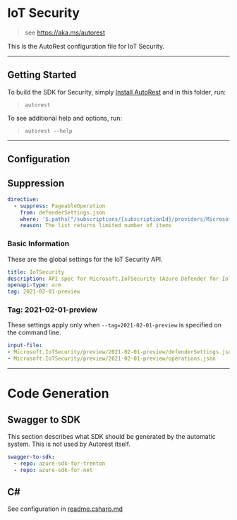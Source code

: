 # IoT Security

> see https://aka.ms/autorest

This is the AutoRest configuration file for IoT Security.

---

## Getting Started

To build the SDK for Security, simply [Install AutoRest](https://aka.ms/autorest/install) and in this folder, run:

> `autorest`

To see additional help and options, run:

> `autorest --help`

---

## Configuration

## Suppression

``` yaml
directive:
  - suppress: PageableOperation
    from: defenderSettings.json
    where: '$.paths["/subscriptions/{subscriptionId}/providers/Microsoft.IoTSecurity/defenderSettings"].get'
    reason: The list returns limited number of items
```

### Basic Information

These are the global settings for the IoT Security API.

``` yaml
title: IoTSecurity
description: API spec for Microsoft.IoTSecurity (Azure Defender for IoT) resource provider
openapi-type: arm
tag: 2021-02-01-preview
```

### Tag: 2021-02-01-preview

These settings apply only when `--tag=2021-02-01-preview` is specified on the command line.

``` yaml $(tag) == '2021-02-01-preview'
input-file:
- Microsoft.IoTSecurity/preview/2021-02-01-preview/defenderSettings.json
- Microsoft.IoTSecurity/preview/2021-02-01-preview/operations.json
```

---

# Code Generation

## Swagger to SDK

This section describes what SDK should be generated by the automatic system.
This is not used by Autorest itself.

``` yaml $(swagger-to-sdk)
swagger-to-sdk:
  - repo: azure-sdk-for-trenton
  - repo: azure-sdk-for-net
```

## C#

See configuration in [readme.csharp.md](./readme.csharp.md)
